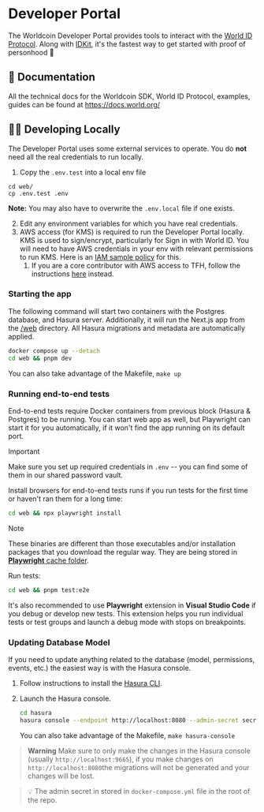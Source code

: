 <a href="https://developer.worldcoin.org">
  <img src="https://raw.githubusercontent.com/worldcoin/world-id-docs/main/public/images/shared-readme/readme-header.png" alt="" />
</a>

# Developer Portal

The Worldcoin Developer Portal provides tools to interact with the [World ID Protocol](https://worldcoin.org/world-id). Along with [IDKit](https://github.com/worldcoin/idkit-js), it's the fastest way to get started with proof of personhood 🚀

## 📄 Documentation

All the technical docs for the Worldcoin SDK, World ID Protocol, examples, guides can be found at https://docs.world.org/

## 🧑‍💻 Developing Locally

The Developer Portal uses some external services to operate. You do **not** need all the real credentials to run locally.

1. Copy the `.env.test` into a local env file

```
cd web/
cp .env.test .env
```

**Note:** You may also have to overwrite the `.env.local` file if one exists.

2. Edit any environment variables for which you have real credentials.
3. AWS access (for KMS) is required to run the Developer Portal locally. KMS is used to sign/encrypt, particularly for Sign in with World ID. You will need to have AWS credentials in your env with relevant permissions to run KMS. Here is an [IAM sample policy](web/aws-role-sample-policy.json) for this.
   1. If you are a core contributor with AWS access to TFH, follow the instructions [here](https://github.com/worldcoin/developer-portal) instead.

### Starting the app

The following command will start two containers with the Postgres database, and Hasura server. Additionally, it will run the Next.js app from the [/web](./web) directory. All Hasura migrations and metadata are automatically applied.

```bash
docker compose up --detach
cd web && pnpm dev
```

You can also take advantage of the Makefile, `make up`

### Running end-to-end tests

End-to-end tests require Docker containers from previous block (Hasura & Postgres) to be running. You can start web app as well, but Playwright can start it for you automatically, if it won't find the app running on its default port.

> [!IMPORTANT]  
> Make sure you set up required credentials in `.env` -- you can find some of them in our shared password vault.

Install browsers for end-to-end tests runs if you run tests for the first time or haven't ran them for a long time:

```bash
cd web && npx playwright install
```

> [!NOTE]  
> These binaries are different than those executables and/or installation packages that you download the regular way. They are being stored in [**Playwright** cache folder](https://playwright.dev/docs/browsers#managing-browser-binaries).

Run tests:

```bash
cd web && pnpm test:e2e
```

It's also recommended to use **Playwright** extension in **Visual Studio Code** if you debug or develop new tests. This extension helps you run individual tests or test groups and launch a debug mode with stops on breakpoints.

### Updating Database Model

If you need to update anything related to the database (model, permissions, events, etc.) the easiest way is with the Hasura console.

1. Follow instructions to install the [Hasura CLI](https://hasura.io/docs/latest/graphql/core/hasura-cli/install-hasura-cli/).
2. Launch the Hasura console.

   ```bash
   cd hasura
   hasura console --endpoint http://localhost:8080 --admin-secret secret!
   ```

   You can also take advantage of the Makefile, `make hasura-console`

> **Warning** Make sure to only make the changes in the Hasura console (usually `http://localhost:9665`), if you make changes on `http://localhost:8080`the migrations will not be generated and your changes will be lost.

> 💡 The admin secret in stored in `docker-compose.yml` file in the root of the repo.
